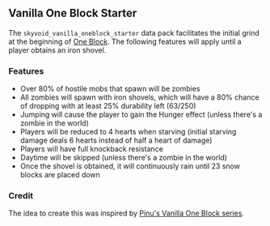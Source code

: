 ## Vanilla One Block Starter
The `skyvoid_vanilla_oneblock_starter` data pack facilitates the initial grind at the beginning of [One Block](https://github.com/BluePsychoRanger/SkyBlock_Collection/blob/main/starter_islands/skyvoid_vanilla_oneblock). The following features will apply until a player obtains an iron shovel.

### Features
- Over 80% of hostile mobs that spawn will be zombies
- All zombies will spawn with iron shovels, which will have a 80% chance of dropping with at least 25% durability left (63/250)
- Jumping will cause the player to gain the Hunger effect (unless there's a zombie in the world)
- Players will be reduced to 4 hearts when starving (initial starving damage deals 6 hearts instead of half a heart of damage)
- Players will have full knockback resistance
- Daytime will be skipped (unless there's a zombie in the world)
- Once the shovel is obtained, it will continuously rain until 23 snow blocks are placed down

### Credit
The idea to create this was inspired by [Pinu's Vanilla One Block series](https://www.youtube.com/watch?v=66q2bgLwWLs).
